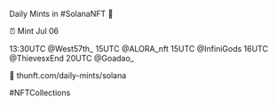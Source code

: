 Daily Mints in #SolanaNFT 🚀

⏰ Mint Jul 06

13:30UTC @West57th_
15UTC @ALORA_nft
15UTC @InfiniGods
16UTC @ThievesxEnd
20UTC @Goadao_

🔗 thunft.com/daily-mints/solana

#NFTCollections